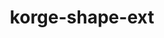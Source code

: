 ---
layout: module
title: korge-shape-ext
link: https://github.com/korlibs/korge-ext/tree/main/korge-shape-ext
---